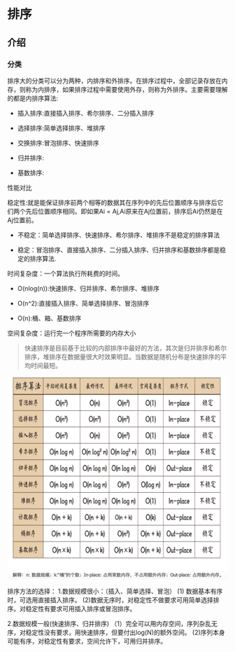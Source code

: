 # 排序

## 介绍
### 分类
排序大的分类可以分为两种，内排序和外排序。在排序过程中，全部记录存放在内存，则称为内排序，如果排序过程中需要使用外存，则称为外排序。主要需要理解的都是内排序算法:
* 插入排序:直接插入排序、希尔排序、二分插入排序

* 选择排序:简单选择排序、堆排序

* 交换排序:冒泡排序、快速排序

* 归并排序:

* 基数排序:


性能对比

稳定性:就是能保证排序前两个相等的数据其在序列中的先后位置顺序与排序后它们两个先后位置顺序相同。即如果Ai = Aj,Ai原来在Aj位置前，排序后Ai仍然是在Aj位置前。

* 不稳定：简单选择排序、快速排序、希尔排序、堆排序不是稳定的排序算法

* 稳定：冒泡排序、直接插入排序、二分插入排序、归并排序和基数排序都是稳定的排序算法.

时间复杂度：一个算法执行所耗费的时间。

* O(nlog(n)):快速排序、归并排序、希尔排序、堆排序

* O(n^2):直接插入排序、简单选择排序、冒泡排序

* O(n):桶、箱、基数排序

空间复杂度：运行完一个程序所需要的内存大小

> 快速排序是目前基于比较的内部排序中最好的方法，其次是归并排序和希尔排序，堆排序在数据量很大时效果明显。当数据是随机分布是快速排序的平均时间最短。

![图1](https://github.com/HYQ2018/DataStructure/blob/master/Sort/conclue.png)


排序方法的选择：
1.数据规模很小：（插入、简单选择、冒泡）
(1) 数据基本有序时，可选用直接插入排序。
(2)数据无序时，对稳定性不做要求可用简单选择排序。对稳定性有要求可用插入排序或冒泡排序。

2.数据规模一般(快速排序、归并排序)
（1）完全可以用内存空间，序列杂乱无序，对稳定性没有要求，用快速排序，但要付出log(N)的额外空间。
 (2)序列本身可能有序，对稳定性有要求，空间允许下，可用归并排序。

